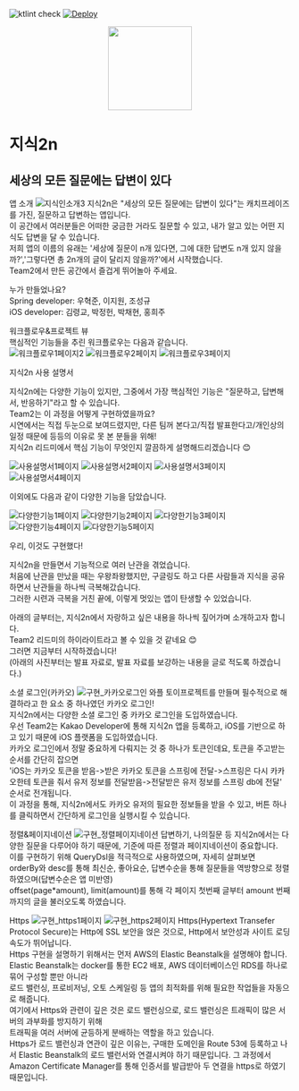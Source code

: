 

![ktlint check](https://github.com/wafflestudio20-5/team2-server/actions/workflows/ktlint_check.yml/badge.svg)
[![Deploy](https://github.com/wafflestudio20-5/team2-server/actions/workflows/deploy.yml/badge.svg)](https://github.com/wafflestudio20-5/team2-server/actions/workflows/deploy.yml)

<div align="center">
    <img src="https://user-images.githubusercontent.com/86216809/216102204-712654a2-13e1-46f5-89c3-0cd68ea590d7.jpg" width="150" height="150" />
</div>

# 지식2n
## 세상의 모든 질문에는 답변이 있다

앱 소개
![지식인소개3](https://user-images.githubusercontent.com/86216809/216120258-43bcc3c8-0067-4de2-b01f-56861b400243.jpg)
지식2n은 "세상의 모든 질문에는 답변이 있다"는 캐치프레이즈를 가진, 질문하고 답변하는 앱입니다.<br>
이 공간에서 여러분들은 어떠한 궁금한 거라도 질문할 수 있고, 내가 알고 있는 어떤 지식도 답변을 달 수 있습니다.<br>
저희 앱의 이름의 유래는 '세상에 질문이 n개 있다면, 그에 대한 답변도 n개 있지 않을까?','그렇다면 총 2n개의 글이 달리지 않을까?'에서 시작했습니다.<br>
Team2에서 만든 공간에서 즐겁게 뛰어놀아 주세요.<br>

누가 만들었나요?<br>
Spring developer: 우혁준, 이지원, 조성규<br>
iOS developer: 김령교, 박정헌, 박채현, 홍희주<br>

워크플로우&프로젝트 뷰<br>
핵심적인 기능들을 추린 워크플로우는 다음과 같습니다.<br>
![워크플로우1페이지2](https://user-images.githubusercontent.com/86216809/216283042-1a5b266e-5d3b-4941-b51d-87a39b9b4e1d.jpg)
![워크플로우2페이지](https://user-images.githubusercontent.com/86216809/216114406-4a345997-a87d-4155-8893-a808e502a5e6.jpg)
![워크플로우3페이지](https://user-images.githubusercontent.com/86216809/216114630-658381d7-23e4-47d4-944e-9e3a0cebeddb.jpg)


지식2n 사용 설명서

지식2n에는 다양한 기능이 있지만, 그중에서 가장 핵심적인 기능은 "질문하고, 답변해서, 반응하기"라고 할 수 있습니다.<br>
Team2는 이 과정을 어떻게 구현하였을까요?<br>
시연에서는 직접 두눈으로 보여드렸지만, 다른 팀꺼 본다고/직접 발표한다고/개인상의 일정 때문에 등등의 이유로 못 본 분들을 위해!<br>
지식2n 리드미에서 핵심 기능이 무엇인지 깔끔하게 설명해드리겠습니다 :blush:<br>


![사용설명서1페이지](https://user-images.githubusercontent.com/86216809/216321167-7e3a28c6-46fb-4d1c-a961-bd693f13a139.jpg)
![사용설명서2페이지](https://user-images.githubusercontent.com/86216809/216321186-a7a7fcd2-670a-4dae-83ad-20a309e47f4e.jpg)
![사용설명서3페이지](https://user-images.githubusercontent.com/86216809/216321205-f6921b59-d910-43c9-92fb-b2f3cb6ebb11.jpg)
![사용설명서4페이지](https://user-images.githubusercontent.com/86216809/216321218-4e7bab7c-62e4-4a16-9d3f-fbbfe6336906.jpg)


이외에도 다음과 같이 다양한 기능을 담았습니다.

![다양한기능1페이지](https://user-images.githubusercontent.com/86216809/216355237-d36ad792-eba0-47f8-b712-eaab34aeb8ea.jpg)
![다양한기능2페이지](https://user-images.githubusercontent.com/86216809/216355256-ae32178c-2881-4f6a-8240-3b9d62e64b13.jpg)
![다양한기능3페이지](https://user-images.githubusercontent.com/86216809/216355280-922da1b6-29a4-45b0-9fec-7cd5143635cb.jpg)
![다양한기능4페이지](https://user-images.githubusercontent.com/86216809/216355299-cf1234c9-eb32-4e55-896b-c1e71f2776eb.jpg)
![다양한기능5페이지](https://user-images.githubusercontent.com/86216809/216355327-c88b3d7b-e473-49de-b2ae-a2463390bde2.jpg)


우리, 이것도 구현했다!

지식2n을 만들면서 기능적으로 여러 난관을 겪었습니다.<br>
처음에 난관을 만났을 때는 우왕좌왕했지만, 구글링도 하고 다른 사람들과 지식을 공유하면서 난관들을 하나씩 극복해갔습니다.<br>
그러한 시련과 극복을 거친 끝에, 이렇게 멋있는 앱이 탄생할 수 있었습니다.

아래의 글부터는, 지식2n에서 자랑하고 싶은 내용을 하나씩 짚어가며 소개하고자 합니다.<br>
Team2 리드미의 하이라이트라고 볼 수 있을 것 같네요 :blush:<br>
그러면 지금부터 시작하겠습니다!<br>
(아래의 사진부터는 발표 자료로, 발표 자료를 보강하는 내용을 글로 적도록 하겠습니다.)


소셜 로그인(카카오)
   ![구현_카카오로그인](https://user-images.githubusercontent.com/86216809/216363896-10e9e3b3-b943-44f7-907f-ec0c4985df6a.jpg)
    와플 토이프로젝트를 만들며 필수적으로 해결하라고 한 요소 중 하나였던 카카오 로그인!<br>
    지식2n에서는 다양한 소셜 로그인 중 카카오 로그인을 도입하였습니다.<br>
    우선 Team2는 Kakao Developer에 통해 지식2n 앱을 등록하고, iOS를 기반으로 하고 있기 때문에 iOS 플랫폼을 도입하였습니다.<br>
    카카오 로그인에서 정말 중요하게 다뤄지는 것 중 하나가 토큰인데요, 토큰을 주고받는 순서를 간단히 잡으면<br>
    'iOS는 카카오 토큰을 받음->받은 카카오 토큰을 스프링에 전달->스프링은 다시 카카오한테 토큰을 줘서 유저 정보를 전달받음->전달받은 유저 정보를 스프링 db에 전달'<br>
    순서로 전개됩니다.<br>
    이 과정을 통해, 지식2n에서도 카카오 유저의 필요한 정보들을 받을 수 있고, 버튼 하나를 클릭하면서 간단하게 로그인을 실행시킬 수 있습니다.


정렬&페이지네이션
   ![구현_정렬페이지네이션](https://user-images.githubusercontent.com/86216809/216401869-81343a47-2a59-4f24-92b7-1b09afb1621d.jpg)
   답변하기, 나의질문 등 지식2n에서는 다양한 질문을 다루어야 하기 때문에, 기준에 따른 정렬과 페이지네이션이 중요합니다.<br>
   이를 구현하기 위해 QueryDsl을 적극적으로 사용하였으며, 자세히 살펴보면<br>
   orderBy와 desc를 통해 최신순, 좋아요순, 답변수순을 통해 질문들을 역방향으로 정렬하였으며(답변수순은 앱 미반영)<br>
   offset(page*amount), limit(amount)를 통해 각 페이지 첫번째 글부터 amount 번째까지의 글을 불러오도록 하였습니다.


Https
   ![구현_https1페이지](https://user-images.githubusercontent.com/86216809/216403204-103aa762-fe35-4f1d-aa7a-412348a5a131.jpg)
   ![구현_https2페이지](https://user-images.githubusercontent.com/86216809/216403249-5a4d6183-b3c2-4b79-9b8f-758b24df7719.jpg)
   Https(Hypertext Transefer Protocol Secure)는 Http에 SSL 보안을 얹은 것으로, Http에서 보안성과 사이트 로딩 속도가 뛰어납니다.<br>
   Https 구현을 설명하기 위해서는 먼저 AWS의 Elastic Beanstalk을 설명해야 합니다.<br>
   Elastic Beanstalk는 docker를 통한 EC2 배포, AWS 데이터베이스인 RDS를 하나로 묶어 구성할 뿐만 아니라<br>
   로드 밸런싱, 프로비저닝, 오토 스케일링 등 앱의 최적화를 위해 필요한 작업들을 자동으로 해줍니다.<br>
   여기에서 Https와 관련이 깊은 것은 로드 밸런싱으로, 로드 밸런싱은 트래픽이 많은 서버의 과부화를 방지하기 위해<br>
   트래픽을 여러 서버에 균등하게 분배하는 역할을 하고 있습니다.<br>
   Https가 로드 밸런싱과 연관이 깊은 이유는, 구매한 도메인을 Route 53에 등록하고 나서 Elastic Beanstalk의 로드 밸런서와 연결시켜야 하기 때문입니다.
   그 과정에서 Amazon Certificate Manager를 통해 인증서를 발급받아 두 연결을 https로 하였기 때문입니다.